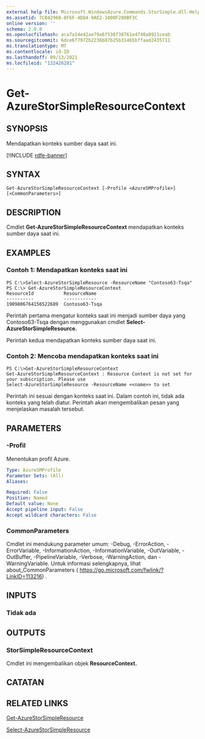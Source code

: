 ```yaml
---
external help file: Microsoft.WindowsAzure.Commands.StorSimple.dll-Help.xml
ms.assetid: 7CB42968-8F6F-4D84-9AE2-1000F280BF3C
online version: ''
schema: 2.0.0
ms.openlocfilehash: aca7a14e42ae79a6f536f38761e4740a8921ceab
ms.sourcegitcommit: 6dce6f7972b2236b87b25b31465bffaad2435711
ms.translationtype: MT
ms.contentlocale: id-ID
ms.lasthandoff: 09/13/2021
ms.locfileid: "132426281"
---
```

# Get-AzureStorSimpleResourceContext

## SYNOPSIS
Mendapatkan konteks sumber daya saat ini.

[!INCLUDE [rdfe-banner](../../includes/rdfe-banner.md)]

## SYNTAX

```
Get-AzureStorSimpleResourceContext [-Profile <AzureSMProfile>] [<CommonParameters>]
```

## DESCRIPTION
Cmdlet **Get-AzureStorSimpleResourceContext** mendapatkan konteks sumber daya saat ini.

## EXAMPLES

### Contoh 1: Mendapatkan konteks saat ini
```
PS C:\>Select-AzureStorSimpleResource -ResourceName "Contoso63-Tsqa" 
PS C:\> Get-AzureStorSimpleResourceContext
ResourceId           ResourceName
----------           ------------
1909806764156522689  Contoso63-Tsqa
```

Perintah pertama mengatur konteks saat ini menjadi sumber daya yang Contoso63-Tsqa dengan menggunakan cmdlet **Select-AzureStorSimpleResource.**

Perintah kedua mendapatkan konteks sumber daya saat ini.

### Contoh 2: Mencoba mendapatkan konteks saat ini
```
PS C:\>Get-AzureStorSimpleResourceContext
Get-AzureStorSimpleResourceContext : Resource Context is not set for your subscription. Please use
Select-AzureStorSimpleResource -ResourceName <<name>> to set
```

Perintah ini sesuai dengan konteks saat ini.
Dalam contoh ini, tidak ada konteks yang telah diatur.
Perintah akan mengembalikan pesan yang menjelaskan masalah tersebut.

## PARAMETERS

### -Profil
Menentukan profil Azure.

```yaml
Type: AzureSMProfile
Parameter Sets: (All)
Aliases: 

Required: False
Position: Named
Default value: None
Accept pipeline input: False
Accept wildcard characters: False
```

### CommonParameters
Cmdlet ini mendukung parameter umum: -Debug, -ErrorAction, -ErrorVariable, -InformationAction, -InformationVariable, -OutVariable, -OutBuffer, -PipelineVariable, -Verbose, -WarningAction, dan -WarningVariable. Untuk informasi selengkapnya, lihat about_CommonParameters ( https://go.microsoft.com/fwlink/?LinkID=113216) .

## INPUTS

### Tidak ada

## OUTPUTS

### StorSimpleResourceContext
Cmdlet ini mengembalikan objek **ResourceContext.**

## CATATAN

## RELATED LINKS

[Get-AzureStorSimpleResource](./Get-AzureStorSimpleResource.md)

[Select-AzureStorSimpleResource](./Select-AzureStorSimpleResource.md)


